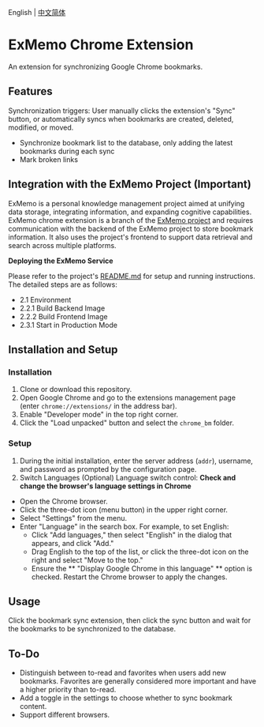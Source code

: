 English | [中文简体](./README_cn.md)

# ExMemo Chrome Extension
An extension for synchronizing Google Chrome bookmarks.

## Features

Synchronization triggers: User manually clicks the extension's "Sync" button, or automatically syncs when bookmarks are created, deleted, modified, or moved.

- Synchronize bookmark list to the database, only adding the latest bookmarks during each sync
- Mark broken links

## Integration with the ExMemo Project (Important)

ExMemo is a personal knowledge management project aimed at unifying data storage, integrating information, and expanding cognitive capabilities. ExMemo chrome extension is a branch of the [ExMemo project](https://github.com/ExMemo/exmemo.git) and requires communication with the backend of the ExMemo project to store bookmark information. It also uses the project's frontend to support data retrieval and search across multiple platforms.

**Deploying the ExMemo Service**

Please refer to the project's [README.md](https://github.com/ExMemo/exmemo/blob/master/README.md) for setup and running instructions. The detailed steps are as follows:
- 2.1 Environment
- 2.2.1 Build Backend Image
- 2.2.2 Build Frontend Image
- 2.3.1 Start in Production Mode

## Installation and Setup

### Installation
1. Clone or download this repository.
2. Open Google Chrome and go to the extensions management page (enter `chrome://extensions/` in the address bar).
3. Enable "Developer mode" in the top right corner.
4. Click the "Load unpacked" button and select the `chrome_bm` folder.

### Setup
1. During the initial installation, enter the server address (`addr`), username, and password as prompted by the configuration page.
2. Switch Languages (Optional)
Language switch control: **Check and change the browser's language settings in Chrome**

- Open the Chrome browser.
- Click the three-dot icon (menu button) in the upper right corner.
- Select "Settings" from the menu.
- Enter "Language" in the search box. For example, to set English:
  - Click "Add languages," then select "English" in the dialog that appears, and click "Add."
  - Drag English to the top of the list, or click the three-dot icon on the right and select "Move to the top."
  - Ensure the ** "Display Google Chrome in this language" ** option is checked.
Restart the Chrome browser to apply the changes.

## Usage

Click the bookmark sync extension, then click the sync button and wait for the bookmarks to be synchronized to the database.

## To-Do
- Distinguish between to-read and favorites when users add new bookmarks. Favorites are generally considered more important and have a higher priority than to-read.
- Add a toggle in the settings to choose whether to sync bookmark content.
- Support different browsers.